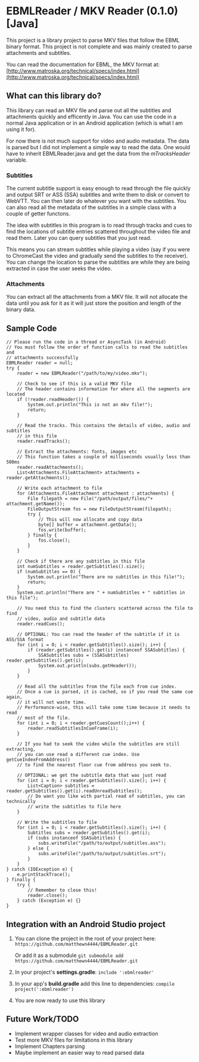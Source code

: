 # EBMLReader / MKV Reader (0.1.0) [Java]
This project is a library project to parse MKV files that follow the EBML binary
format. This project is not complete and was mainly created to parse attachments
and subtitles.

You can read the documentation for EBML, the MKV format at:
[http://www.matroska.org/technical/specs/index.html](http://www.matroska.org/technical/specs/index.html)

## What can this library do?

This library can read an MKV file and parse out all the subtitles and attachments
quickly and efficently in Java. You can use the code in a normal Java application
or in an Android application (which is what I am using it for).


For now there is not much support for video and audio metadata. The data is parsed
but I did not implement a simple way to read the data. One would have to inherit
EBMLReader.java and get the data from the *mTracksHeader* variable.

### Subtitles

The current subtitle support is easy enough to read through the file quickly
and output SRT or ASS (SSA) subtitles and write them to disk or convert to WebVTT.
You can then later do whatever you want with the subtitles. You can also read
all the metadata of the subtitles in a simple class with a couple of getter
functons.


The idea with subtitles in this program is to read through tracks and cues to
find the locations of subtitle entries scattered throughout the video file and
read them. Later you can query subtitles that you just read.


This means you can stream subtitles while playing a video (say if you were
to ChromeCast the video and gradually send the subtitles to the receiver). You
can change the location to parse the subtitles are while they are being extracted
in case the user seeks the video.

### Attachments

You can extract all the attachments from a MKV file. It will not allocate the
data until you ask for it as it will just store the position and length of the
binary data.

## Sample Code

    // Please run the code in a thread or AsyncTask (in Android)
    // You must follow the order of function calls to read the subtitles and
    // attachments successfully
    EBMLReader reader = null;
    try {
        reader = new EBMLReader("/path/to/my/video.mkv");

        // Check to see if this is a valid MKV file
        // The header contains information for where all the segments are located
        if (!reader.readHeader()) {
            System.out.println("This is not an mkv file!");
            return;
        }

        // Read the tracks. This contains the details of video, audio and subtitles
        // in this file
        reader.readTracks();

        // Extract the attachments: fonts, images etc
        // This function takes a couple of milliseconds usually less than 500ms
        reader.readAttachments();
        List<Attachments.FileAttachment> attachments = reader.getAttachments();

        // Write each attachment to file
        for (Attachments.FileAttachment attachment : attachments) {
            File filepath = new File("/path/output/files/"+ attachment.getName());
            FileOutputStream fos = new FileOutputStream(filepath);
            try {
                // This will now allocate and copy data
                byte[] buffer = attachment.getData();
                fos.write(buffer);
            } finally {
                fos.close();
            }
        }

        // Check if there are any subtitles in this file
        int numSubtitles = reader.getSubtitles().size();
        if (numSubtitles == 0) {
            System.out.println("There are no subtitles in this file!");
            return;
        }
        System.out.println("There are " + numSubtitles + " subtitles in this file");

        // You need this to find the clusters scattered across the file to find
        // video, audio and subtitle data
        reader.readCues();

        // OPTIONAL: You can read the header of the subtitle if it is ASS/SSA format
        for (int i = 0; i < reader.getSubtitles().size(); i++) {
            if (reader.getSubtitles().get(i) instanceof SSASubtitles) {
                SSASubtitles subs = (SSASubtitles) reader.getSubtitles().get(i);
                System.out.println(subs.getHeader());
            }
        }

        // Read all the subtitles from the file each from cue index.
        // Once a cue is parsed, it is cached, so if you read the same cue again,
        // it will not waste time.
        // Performance-wise, this will take some time because it needs to read
        // most of the file.
        for (int i = 0; i < reader.getCuesCount();i++) {
            reader.readSubtitlesInCueFrame(i);
        }

        // If you had to seek the video while the subtitles are still extracting,
        // you can use read a different cue index. Use getCueIndexFromAddress()
        // to find the nearest floor cue from address you seek to.

        // OPTIONAL: we get the subtitle data that was just read
        for (int i = 0; i < reader.getSubtitles().size(); i++) {
            List<Caption> subtitles = reader.getSubtitles().get(i).readUnreadSubtitles();
            // Do want you like with partial read of subtitles, you can technically
            // write the subtitles to file here
        }

        // Write the subtitles to file
        for (int i = 0; i < reader.getSubtitles().size(); i++) {
            Subtitles subs = reader.getSubtitles().get(i);
            if (subs instanceof SSASubtitles) {
                subs.writeFile("/path/to/output/subtitles.ass");
            } else {
                subs.writeFile("/path/to/output/subtitles.srt");
            }
        }
    } catch (IOException e) {
        e.printStackTrace();
    } finally {
        try {
            // Remember to close this!
            reader.close();
        } catch (Exception e) {}
    }


## Integration with an Android Studio project

1. You can clone the project in the root of your project here:
    ``https://github.com/matthewn4444/EBMLReader.git``

    Or add it as a submodule
    ``git submodule add https://github.com/matthewn4444/EBMLReader.git``


2. In your project's **settings.gradle**:
    ``include ':ebmlreader'``

3. In your app's **build.gradle** add this line to dependencies:
    ``compile project(':ebmlreader')``

4. You are now ready to use this library

## Future Work/TODO

- Implement wrapper classes for video and audio extraction
- Test more MKV files for limitations in this library
- Implement Chapters parsing
- Maybe implement an easier way to read parsed data

